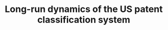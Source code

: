 ---
citation: Lafond, Francois, 2018, "Long-run dynamics of the US patent classification
  system", https://doi.org/10.7910/DVN/ZJCDCE, Harvard Dataverse, V1
contributors:
- Francis Lafond
cost: None
description: The dataset contains several files used in the paper "Long-run dynamics
  of the US patent classification system" by François Lafond and Daniel Kim. The files
  contain data on the evolution of the number of classes in the United States Patent
  Classification System between 1836 and 2015, data on the original (at grant date)
  and current (2015) primary classification at the class level of patents granted
  between 1976 and 2015, and related supporting files.
last_edit: Mon, 19 Jun 2023 17:04:25 GMT
location: https://dataverse.harvard.edu/dataset.xhtml?persistentId=doi:10.7910/DVN/ZJCDCE
maintained_by: Francis Lafond
open_access: 'TRUE'
shortname: long-run
tags:
- patents
- classification systems
- reclassification
terms_of_use: CC0 1.0
timeframe: 1976-2015
title: Long-run dynamics of the US patent classification system
uuid: 4174f5a8-6590-4953-a430-2d530d354670
versioning: 'TRUE'
---